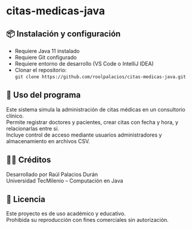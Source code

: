 # citas-medicas-java

## 📦 Instalación y configuración
- Requiere Java 11 instalado
- Requiere Git configurado
- Requiere entorno de desarrollo (VS Code o IntelliJ IDEA)
- Clonar el repositorio:  
  `git clone https://github.com/roolpalacios/citas-medicas-java.git`

## 🚀 Uso del programa
Este sistema simula la administración de citas médicas en un consultorio clínico.  
Permite registrar doctores y pacientes, crear citas con fecha y hora, y relacionarlas entre sí.  
Incluye control de acceso mediante usuarios administradores y almacenamiento en archivos CSV.

## 👨‍🏫 Créditos
Desarrollado por Raúl Palacios Durán  
Universidad TecMilenio – Computación en Java

## 📄 Licencia
Este proyecto es de uso académico y educativo.  
Prohibida su reproducción con fines comerciales sin autorización.
